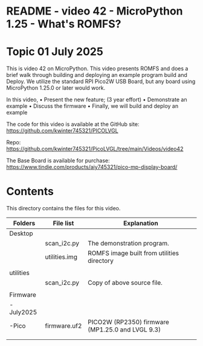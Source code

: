 # README - video 42 - MicroPython 1.25 - What's ROMFS?

# Topic 01 July 2025
This is video 42 on MicroPython. This video presents ROMFS and does a brief walk through building and deploying an example program build and Deploy. We utilize the standard RPI Pico2W USB Board, but any board using MicroPython 1.25.0 or later would work.

In this video, 
    • Present the new feature; (3 year effort)
    • Demonstrate an example
    • Discuss the firmware
    • Finally, we will build and deploy an example

The code for this video is available at the GitHub site:
https://github.com/kwinter745321/PICOLVGL

Repo:
https://github.com/kwinter745321/PicoLVGL/tree/main/Videos/video42

The Base Board is available for purchase:
https://www.tindie.com/products/aiy745321/pico-mp-display-board/


# Contents
This directory contains the files for this video.  

| Folders | File list | Explanation |
|---------|-----------|-------------|
| Desktop   |       |  |
|           | scan_i2c.py    | The demonstration program.|
|           | utilities.img  | ROMFS image built from utilities directory  |
|           |                      |                            |
| utilities |                      |                            |
|           | scan_i2c.py          | Copy of above source file.    |
|           |                      |                            |
| Firmware  |                      |                            |
| -July2025  |                      |                            |
| -Pico     |firmware.uf2         |   PICO2W (RP2350) firmware  (MP1.25.0 and LVGL 9.3)  |
|           |                      |                                 |
|           |                      |                                 |


